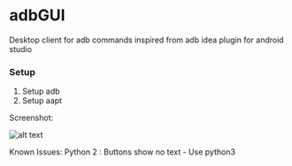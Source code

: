 # adbGUI
Desktop client for adb commands inspired from adb idea plugin for android studio 

### Setup
1. Setup adb
2. Setup aapt

Screenshot: 

![alt text][img]

[img]: https://github.com/sunwicked/adbGUI/blob/master/screenshots/Screen%20Shot%202019-04-01%20at%208.44.33%20PM.png "ADB GUI MAC"

Known Issues:
Python 2 : Buttons show no text -  Use python3
 
